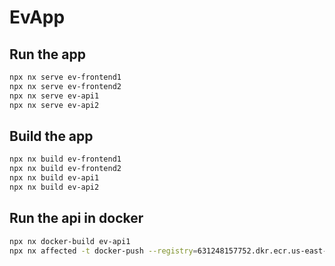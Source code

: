 # EvApp

## Run the app

```sh
npx nx serve ev-frontend1
npx nx serve ev-frontend2
npx nx serve ev-api1
npx nx serve ev-api2
```

## Build the app

```sh
npx nx build ev-frontend1
npx nx build ev-frontend2
npx nx build ev-api1
npx nx build ev-api2
```

## Run the api in docker

```sh
npx nx docker-build ev-api1
npx nx affected -t docker-push --registry=631248157752.dkr.ecr.us-east-1.amazonaws.com --tagVersion:v0.1
```
